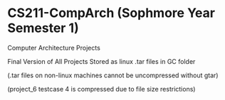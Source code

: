 # CS211-CompArch (Sophmore Year Semester 1)
 Computer Architecture Projects
 
 Final Version of All Projects Stored as linux .tar files in GC folder
 
 (.tar files on non-linux machines cannot be uncompressed without gtar)
 
 (project_6 testcase 4 is compressed due to file size restrictions)
